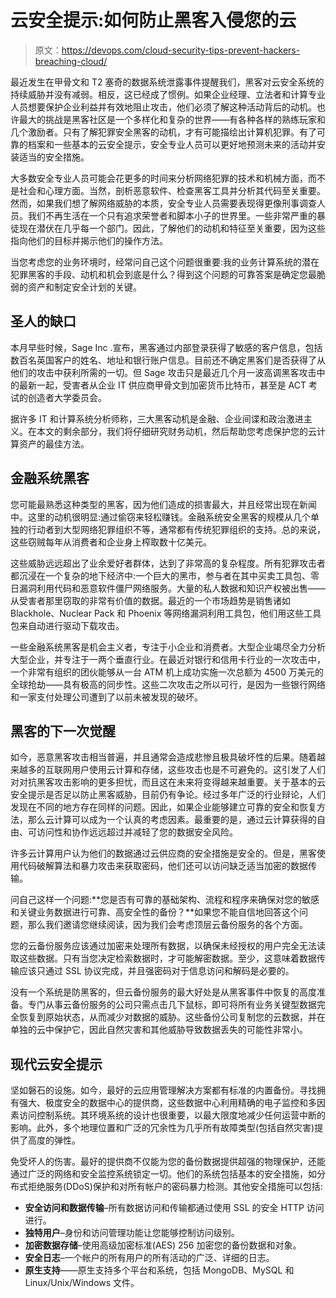 # 云安全提示:如何防止黑客入侵您的云

> 原文：<https://devops.com/cloud-security-tips-prevent-hackers-breaching-cloud/>

最近发生在甲骨文和 T2 塞奇的数据系统泄露事件提醒我们，黑客对云安全系统的持续威胁并没有减弱。相反，这已经成了惯例。如果企业经理、立法者和计算专业人员想要保护企业利益并有效地阻止攻击，他们必须了解这种活动背后的动机。也许最大的挑战是黑客社区是一个多样化和复杂的世界——有各种各样的熟练玩家和几个激励者。只有了解犯罪安全黑客的动机，才有可能描绘出计算机犯罪。有了可靠的档案和一些基本的云安全提示，安全专业人员可以更好地预测未来的活动并安装适当的安全措施。

大多数安全专业人员可能会花更多的时间来分析网络犯罪的技术和机械方面，而不是社会和心理方面。当然，剖析恶意软件、检查黑客工具并分析其代码至关重要。然而，如果我们想了解网络威胁的本质，安全专业人员需要表现得更像刑事调查人员。我们不再生活在一个只有追求荣誉者和脚本小子的世界里。一些非常严重的暴徒现在潜伏在几乎每一个部门。因此，了解他们的动机和特征至关重要，因为这些指向他们的目标并揭示他们的操作方法。

当您考虑您的业务环境时，经常问自己这个问题很重要:我的业务计算系统的潜在犯罪黑客的手段、动机和机会到底是什么？得到这个问题的可靠答案是确定您最脆弱的资产和制定安全计划的关键。

## 圣人的缺口

本月早些时候，Sage Inc .宣布，黑客通过内部登录获得了敏感的客户信息，包括数百名英国客户的姓名、地址和银行账户信息。目前还不确定黑客们是否获得了从他们的攻击中获利所需的一切。但 Sage 攻击只是最近几个月一波高调黑客攻击中的最新一起，受害者从企业 IT 供应商甲骨文到加密货币比特币，甚至是 ACT 考试的创造者大学委员会。

据许多 IT 和计算系统分析师称，三大黑客动机是金融、企业间谍和政治激进主义。在本文的剩余部分，我们将仔细研究财务动机，然后帮助您考虑保护您的云计算资产的最佳方法。

## 金融系统黑客

您可能最熟悉这种类型的黑客，因为他们造成的损害最大，并且经常出现在新闻中。这里的动机很明显:通过偷窃来轻松赚钱。金融系统安全黑客的规模从几个单独的行动者到大型网络犯罪组织不等，通常都有传统犯罪组织的支持。总的来说，这些窃贼每年从消费者和企业身上榨取数十亿美元。

这些威胁远远超出了业余爱好者群体，达到了非常高的复杂程度。所有犯罪攻击者都沉浸在一个复杂的地下经济中:一个巨大的黑市，参与者在其中买卖工具包、零日漏洞利用代码和恶意软件僵尸网络服务。大量的私人数据和知识产权被出售——从受害者那里窃取的非常有价值的数据。最近的一个市场趋势是销售诸如 Blackhole、Nuclear Pack 和 Phoenix 等网络漏洞利用工具包，他们用这些工具包来自动进行驱动下载攻击。

一些金融系统黑客是机会主义者，专注于小企业和消费者。大型企业竭尽全力分析大型企业，并专注于一两个垂直行业。在最近对银行和信用卡行业的一次攻击中，一个非常有组织的团伙能够从一台 ATM 机上成功实施一次总额为 4500 万美元的全球抢劫——具有极高的同步性。这些二次攻击之所以可行，是因为一些银行网络和一家支付处理公司遭到了以前未被发现的破坏。

## 黑客的下一次觉醒

如今，恶意黑客攻击相当普遍，并且通常会造成悲惨且极具破坏性的后果。随着越来越多的互联网用户使用云计算和存储，这些攻击也是不可避免的。这引发了人们对对抗黑客攻击影响的更多担忧，而且这在未来将变得越来越重要。关于基本的云安全提示是否足以防止黑客威胁，目前仍有争论。经过多年广泛的行业辩论，人们发现在不同的地方存在同样的问题。因此，如果企业能够建立可靠的安全和恢复方法，那么云计算可以成为一个认真的考虑因素。最重要的是，通过云计算获得的自由、可访问性和协作远远超过并减轻了您的数据安全风险。

许多云计算用户认为他们的数据通过云供应商的安全措施是安全的。但是，黑客使用代码破解算法和暴力攻击来获取密码，他们还可以访问缺乏适当加密的数据传输。

问自己这样一个问题:**您是否有可靠的基础架构、流程和程序来确保对您的敏感和关键业务数据进行可靠、高安全性的备份？**如果您不能自信地回答这个问题，那么我们邀请您继续阅读，因为我们会考虑顶层云备份服务的各个方面。

您的云备份服务应该通过加密来处理所有数据，以确保未经授权的用户完全无法读取这些数据。只有当您决定检索数据时，才可能解密数据。至少，这意味着数据传输应该只通过 SSL 协议完成，并且强密码对于信息访问和解码是必要的。

没有一个系统是防黑客的，但云备份服务的最大好处是从黑客事件中恢复的高度准备。专门从事云备份服务的公司只需点击几下鼠标，即可将所有业务关键型数据完全恢复到原始状态，从而减少对数据的威胁。这些备份公司复制您的云数据，并在单独的云中保护它，因此自然灾害和其他威胁导致数据丢失的可能性非常小。

## 现代云安全提示

坚如磐石的设施。如今，最好的云应用管理解决方案都有标准的内置备份。寻找拥有强大、极度安全的数据中心的提供商，这些数据中心利用精确的电子监控和多因素访问控制系统。其环境系统的设计也很重要，以最大限度地减少任何运营中断的影响。此外，多个地理位置和广泛的冗余性为几乎所有故障类型(包括自然灾害)提供了高度的弹性。

免受坏人的伤害。最好的提供商不仅能为您的备份数据提供超强的物理保护，还能通过广泛的网络和安全监控系统锁定一切。他们的系统包括基本的安全措施，如分布式拒绝服务(DDoS)保护和对所有帐户的密码暴力检测。其他安全措施可以包括:

*   **安全访问和数据传输**–所有数据访问和传输都通过使用 SSL 的安全 HTTP 访问进行。
*   **独特用户**–身份和访问管理功能让您能够控制访问级别。
*   **加密数据存储**–使用高级加密标准(AES) 256 加密您的备份数据和对象。
*   **安全日志**–一个帐户的所有用户的所有活动的广泛、详细的日志。
*   **原生支持**——原生支持多个平台和系统，包括 MongoDB、MySQL 和 Linux/Unix/Windows 文件。